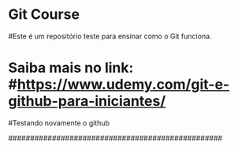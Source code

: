 # Git Course

#Este é um repositório teste para ensinar como o Git funciona.

# Saiba mais no link: #https://www.udemy.com/git-e-github-para-iniciantes/

#Testando novamente o github

#################################################
